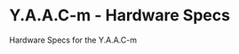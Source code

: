 <!-- ======================================== yaacm-specs.md Start ======================================== -->


<!-- ------------------------------ Intro Start ------------------------------ -->

# Y.A.A.C-m - Hardware Specs

Hardware Specs for the Y.A.A.C-m

<!-- ------------------------------ Intro End ------------------------------ -->


<!-- ------------------------------ Outro Start ------------------------------ -->

<!-- ------------------------------ Outro End ------------------------------ -->


<!-- ======================================== yaacm-specs.md End ======================================== -->
